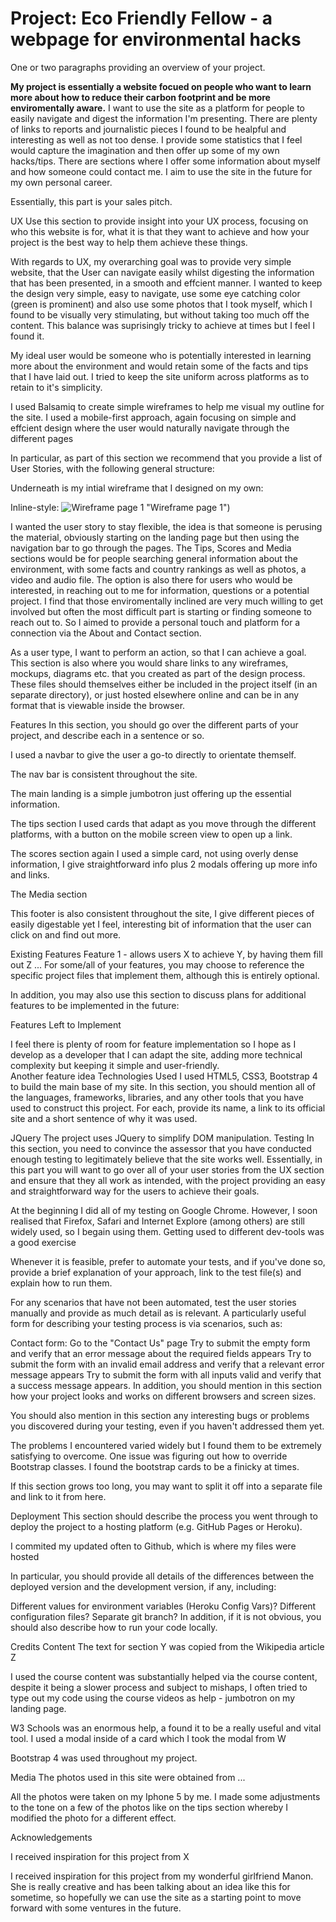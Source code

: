# Project: Eco Friendly Fellow - a webpage for environmental hacks 

One or two paragraphs providing an overview of your project.

**My project is essentially a website focued on people who want to learn more about how to reduce their carbon footprint and be more enviromentally aware.**
I want to use the site as a platform for people to easily navigate and digest the information I'm presenting. There are plenty of links to reports and journalistic pieces I found to be healpful and interesting as well as not too dense. 
I provide some statistics that I feel would capture the imagination and then offer up some of my own hacks/tips. 
There are sections where I offer some information about myself and how someone could contact me.
I aim to use the site in the future for my own personal career. 

Essentially, this part is your sales pitch.


UX
Use this section to provide insight into your UX process, focusing on who this website is for, what it is that they want to achieve and how your project is the best way to help them achieve these things.

With regards to UX, my overarching goal was to provide very simple website, that the User can navigate easily whilst digesting the information that has been presented, in a smooth and effcient manner. I wanted to keep the design very simple, easy to navigate, use some eye catching color (green is prominent) and also use some photos that I took myself, which I found to be visually very stimulating, but without taking too much off the content. This balance was suprisingly tricky to achieve at times but I feel I found it. 

My ideal user would be someone who is potentially interested in learning more about the environment and would retain some of the facts and tips that I have laid out. I tried to keep the site uniform across platforms as to retain to it's simplicity.

I used Balsamiq to create simple wireframes to help me visual my outline for the site. 
I used a mobile-first approach, again focusing on simple and effcient design where the user would naturally navigate through the different pages

In particular, as part of this section we recommend that you provide a list of User Stories, with the following general structure:

Underneath is my intial wireframe that I designed on my own: 

Inline-style: 
![Wireframe page 1]("../images/wireframe_page1.jpg") "Wireframe page 1")

I wanted the user story to stay flexible, the idea is that someone is perusing the material, obviously starting on the landing page but then using the navigation bar to go through the pages. The Tips, Scores and Media sections would be for people searching general information about the environment, with some facts and country rankings as well as photos, a video and audio file. The option is also there for users who would be interested, in reaching out to me for information, questions or a potential project. I find that those enviromentally inclined are very much willing to get involved but often the most difficult part is starting or finding someone to reach out to. So I aimed to provide a personal touch and platform for a connection via the About and Contact section. 

As a user type, I want to perform an action, so that I can achieve a goal.
This section is also where you would share links to any wireframes, mockups, diagrams etc. that you created as part of the design process. These files should themselves either be included in the project itself (in an separate directory), or just hosted elsewhere online and can be in any format that is viewable inside the browser.

Features
In this section, you should go over the different parts of your project, and describe each in a sentence or so.

I used a navbar to give the user a go-to directly to orientate themself. 

The nav bar is consistent throughout the site. 

The main landing is a simple jumbotron just offering up the essential information. 

The tips section I used cards that adapt as you move through the different platforms, with a button on the mobile screen view to open up a link.

The scores section again I used a simple card, not using overly dense information, I give straightforward info plus 2 modals offering up more info and links. 

The Media section

This footer is also consistent throughout the site, I give different pieces of easily digestable yet I feel, interesting bit of information that the user can click on and find out more. 

Existing Features
Feature 1 - allows users X to achieve Y, by having them fill out Z
...
For some/all of your features, you may choose to reference the specific project files that implement them, although this is entirely optional.

In addition, you may also use this section to discuss plans for additional features to be implemented in the future:

Features Left to Implement

I feel there is plenty of room for feature implementation so I hope as I develop as a developer that I can adapt the site, adding more technical complexity but keeping it simple and user-friendly.  
Another feature idea
Technologies Used
I used HTML5, CSS3, Bootstrap 4 to build the main base of my site. 
In this section, you should mention all of the languages, frameworks, libraries, and any other tools that you have used to construct this project. For each, provide its name, a link to its official site and a short sentence of why it was used.

JQuery
The project uses JQuery to simplify DOM manipulation.
Testing
In this section, you need to convince the assessor that you have conducted enough testing to legitimately believe that the site works well. Essentially, in this part you will want to go over all of your user stories from the UX section and ensure that they all work as intended, with the project providing an easy and straightforward way for the users to achieve their goals.

At the beginning I did all of my testing on Google Chrome. However, I soon realised that Firefox, Safari and Internet Explore (among others) are still widely used, so I begain using them. Getting used to different dev-tools was a good exercise 

Whenever it is feasible, prefer to automate your tests, and if you've done so, provide a brief explanation of your approach, link to the test file(s) and explain how to run them.

For any scenarios that have not been automated, test the user stories manually and provide as much detail as is relevant. A particularly useful form for describing your testing process is via scenarios, such as:

Contact form:
Go to the "Contact Us" page
Try to submit the empty form and verify that an error message about the required fields appears
Try to submit the form with an invalid email address and verify that a relevant error message appears
Try to submit the form with all inputs valid and verify that a success message appears.
In addition, you should mention in this section how your project looks and works on different browsers and screen sizes.

You should also mention in this section any interesting bugs or problems you discovered during your testing, even if you haven't addressed them yet.

The problems I encountered varied widely but I found them to be extremely satisfying to overcome. One issue was figuring out how to override Bootstrap classes. 
I found the bootstrap cards to be a finicky at times. 

If this section grows too long, you may want to split it off into a separate file and link to it from here.

Deployment
This section should describe the process you went through to deploy the project to a hosting platform (e.g. GitHub Pages or Heroku).

I commited my updated often to Github, which is where my files were hosted

In particular, you should provide all details of the differences between the deployed version and the development version, if any, including:

Different values for environment variables (Heroku Config Vars)?
Different configuration files?
Separate git branch?
In addition, if it is not obvious, you should also describe how to run your code locally.

Credits
Content
The text for section Y was copied from the Wikipedia article Z

I used the course content was substantially helped via the course content, despite it being a slower process and subject to mishaps, I often tried to type out my code using the course videos as help - jumbotron on my landing page. 

W3 Schools was an enormous help, a found it to be a really useful and vital tool. I used a modal inside of a card which I took the modal from W

Bootstrap 4 was used throughout my project. 


Media
The photos used in this site were obtained from ...

All the photos were taken on my Iphone 5 by me. I made some adjustments to the tone on a few of the photos like on the tips section whereby I modified the photo for a different effect. 

Acknowledgements

I received inspiration for this project from X

I received inspiration for this project from my wonderful girlfriend Manon. She is really creative and has been talking about an idea like this for sometime, so hopefully we can use the site as a starting point to move forward with some ventures in the future.